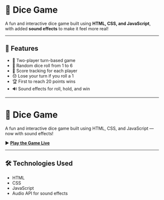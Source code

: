 # 🎲 Dice Game

A fun and interactive dice game built using **HTML, CSS, and JavaScript**, with added **sound effects** to make it feel more real!

---

## 🚀 Features

- 🎯 Two-player turn-based game
- 🎲 Random dice roll from 1 to 6
- 💾 Score tracking for each player
- 😞 Lose your turn if you roll a 1
- 🏆 First to reach 20 points wins
- 🔊 Sound effects for roll, hold, and win

---
 # 🎲 Dice Game

A fun and interactive dice game built using HTML, CSS, and JavaScript — now with sound effects!

▶️ **[Play the Game Live](http://127.0.0.1:8080/DOM%20PROJECT/project-3/)**

---

## 🛠️ Technologies Used

- HTML
- CSS
- JavaScript
- Audio API for sound effects






